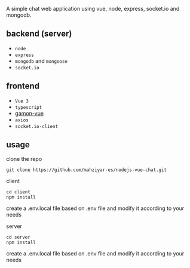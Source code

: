 A simple chat web application using vue, node, express, socket.io and mongodb.

## backend (server)
-  `node`
-  `express`
-  `mongodb` and `mongoose`
- `socket.io`

## frontend
-  `Vue 3`
-  `typescript`
-  [gamon-vue](https://github.com/mahziyar-es/gamon-vue)
- `axios`
- `socket.io-client`


## usage

clone the repo
```
git clone https://github.com/mahziyar-es/nodejs-vue-chat.git
```

client
```
cd client
npm install
```
create a .env.local file based on .env file and modify it according to your needs

server
```
cd server
npm install
```
create a .env.local file based on .env file and modify it according to your needs